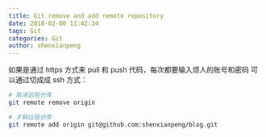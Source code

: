 ```yaml
---
title: Git remove and add remote repository
date: 2018-02-06 11:42:34
tags: Git
categories: Git
author: shenxianpeng
---
```


如果是通过 https 方式来 pull 和 push 代码，每次都要输入烦人的账号和密码
可以通过切成成 ssh 方式：

```bash
# 取消远程仓库
git remote remove origin

# 关联远程仓库
git remote add origin git@github.com:shenxianpeng/blog.git
```
